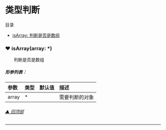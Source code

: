 # 类型判断

<span id="top">目录</span>
* [ isArray: 判断是否是数组](#isArray)

### <span id="isArray">♥ isArray(array: *)</span>

&emsp;&emsp;判断是否是数组
##### 形参列表：
| 参数 | 类型  |  默认值         | 描述 |
| :--- | :---- | :------------- |:---- |
| array | * |  | 需要判断的对象 |



###### [▲ 回顶部](#top)
---

